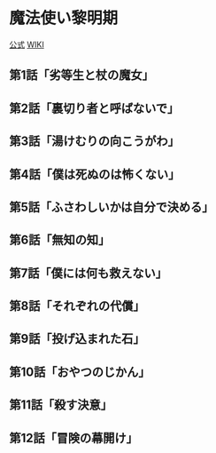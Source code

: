 # 魔法使い黎明期

[公式](https://www.tbs.co.jp/anime/reimeiki/) 
[WIKI](https://ja.wikipedia.org/wiki/%E9%AD%94%E6%B3%95%E4%BD%BF%E3%81%84%E9%BB%8E%E6%98%8E%E6%9C%9F) 

## 第1話「劣等生と杖の魔女」

## 第2話「裏切り者と呼ばないで」

## 第3話「湯けむりの向こうがわ」

## 第4話「僕は死ぬのは怖くない」

## 第5話「ふさわしいかは自分で決める」

## 第6話「無知の知」

## 第7話「僕には何も救えない」

## 第8話「それぞれの代償」

## 第9話「投げ込まれた石」

## 第10話「おやつのじかん」

## 第11話「殺す決意」

## 第12話「冒険の幕開け」
